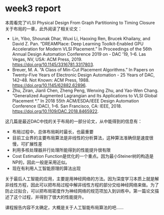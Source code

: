 # week3 report

本周看完了VLSI Physical Design From Graph Partitioning to Timing Closure关于布局的一章，此外阅读了相关论文：

- Lin, Yibo, Shounak Dhar, Wuxi Li, Haoxing Ren, Brucek Khailany, and David Z. Pan. “DREAMPlace: Deep Learning Toolkit-Enabled GPU Acceleration for Modern VLSI Placement.” In Proceedings of the 56th Annual Design Automation Conference 2019 on   - DAC ’19, 1–6. Las Vegas, NV, USA: ACM Press, 2019. https://doi.org/10.1145/3316781.3317803.
- Breuer, M. A. “A Class of Min-Cut Placement Algorithms.” In Papers on Twenty-Five Years of Electronic Design Automation  - 25 Years of DAC, 142–48. Not Known: ACM Press, 1988. https://doi.org/10.1145/62882.62896.
- Zhu, Ziran, Jianli Chen, Zheng Peng, Wenxing Zhu, and Yao-Wen Chang. “Generalized Augmented Lagrangian and Its Applications to VLSI Global Placement *.” In 2018 55th ACM/ESDA/IEEE Design Automation Conference (DAC), 1–6. San Francisco, CA: IEEE, 2018. https://doi.org/10.1109/DAC.2018.8465922.

这几篇是最近DAC中找的关于布局的一部分论文，从中能得到的信息有：

- 布局过程中，总体布局耗时最长，也最重要
- 目前工业界的主要布局算法是非线性的分析算法，这种算法准确但是速度很慢，可扩展性差
- 利用多核处理器并行处理所能得到的性能提升很有限
- Cost Estimation Function是优化的一个重点。因为最小Steiner树的构造是NP的，因此一般是采用近似。
- 现在有利用人工智能原理的算法出现

关于最后人工智能的应用，主要是用神经网络的方法。因为深度学习本质上就是解非线性方程，因此可以把布局过程中解非线性方程的部分交给神经网络来做。为了防止过拟合，可以把布局密度作为神经网络的规范项加入到训练中。第一篇论文描述了这个过程，并得到了很大的性能提升。

课程报告内容不太确定，大概是关于人工智能布局算法的吧……